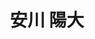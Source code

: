 ---
# Display name
title: 安川 陽大

# Username (this should match the folder name)
authors:
  - yasukawa-hinata

# Is this the primary user of the site?
superuser: false

# Role/position
role: 学士（B4）

# D: 10, 9, 8, 7
# M: 6, 5, 4
# B: 3, 2, 1
weight: 2

# Organizations/Affiliations
organizations:
  - name: 静岡大学
    url: ''

# Short bio
bio: ''

interests: []

# education:
#   courses: []

# Social/Academic Networking
social: []

# Email for Gravatar
email: ''

# Highlight?
highlight_name: false

# User groups
user_groups:
  - 学部生
  - メンバー
  - 学生
--- 